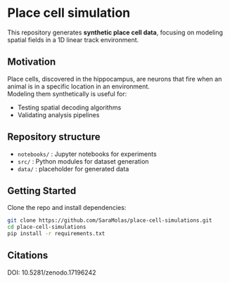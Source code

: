# Place cell simulation

This repository generates **synthetic place cell data**, focusing on modeling spatial fields in a 1D linear track environment.  

## Motivation

Place cells, discovered in the hippocampus, are neurons that fire when an animal is in a specific location in an environment.  
Modeling them synthetically is useful for:
- Testing spatial decoding algorithms
- Validating analysis pipelines


## Repository structure
- `notebooks/` : Jupyter notebooks for experiments
- `src/` : Python modules for dataset generation
- `data/` : placeholder for generated data

## Getting Started

Clone the repo and install dependencies:

```bash
git clone https://github.com/SaraMolas/place-cell-simulations.git
cd place-cell-simulations
pip install -r requirements.txt
```

## Citations 

DOI: 10.5281/zenodo.17196242
